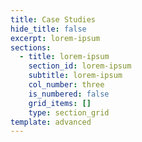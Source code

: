 ```yaml
---
title: Case Studies
hide_title: false
excerpt: lorem-ipsum
sections:
  - title: lorem-ipsum
    section_id: lorem-ipsum
    subtitle: lorem-ipsum
    col_number: three
    is_numbered: false
    grid_items: []
    type: section_grid
template: advanced
---
```

